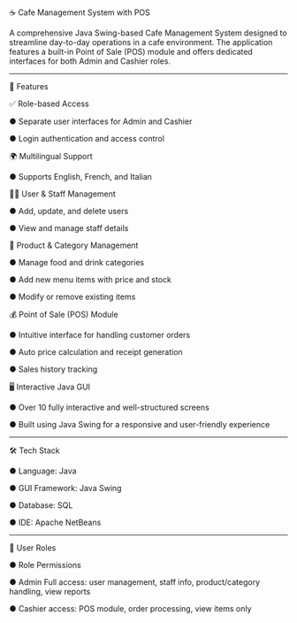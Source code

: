 ☕ Cafe Management System with POS

A comprehensive Java Swing-based Cafe Management System designed to streamline day-to-day operations in a cafe environment. The application features a built-in Point of Sale (POS) module and offers dedicated interfaces for both Admin and Cashier roles.

_______________
🚀 Features

✅ Role-based Access

●  Separate user interfaces for Admin and Cashier

●  Login authentication and access control

🌍 Multilingual Support

●  Supports English, French, and Italian

🧑‍💼 User & Staff Management

●  Add, update, and delete users

●  View and manage staff details

🛒 Product & Category Management

●  Manage food and drink categories
  
●  Add new menu items with price and stock

●  Modify or remove existing items

💰 Point of Sale (POS) Module

●  Intuitive interface for handling customer orders

●  Auto price calculation and receipt generation

●  Sales history tracking

🖥️ Interactive Java GUI

●  Over 10 fully interactive and well-structured screens

●  Built using Java Swing for a responsive and user-friendly experience
_______________

🛠️ Tech Stack

●  Language: Java
  
●  GUI Framework: Java Swing
  
●  Database: SQL
  
●  IDE: Apache NetBeans

_______________
🔐 User Roles

●  Role	Permissions

●  Admin	Full access: user management, staff info, product/category handling, view reports

●  Cashier access: POS module, order processing, view items only
